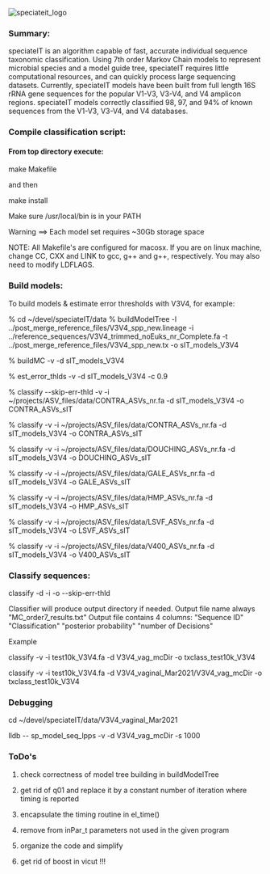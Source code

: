 ![speciateit_logo](https://user-images.githubusercontent.com/17168205/40029457-bf249c04-57b2-11e8-9d2e-85e4ea6f3d0c.png)

### Summary:
speciateIT is an algorithm capable of fast, accurate individual sequence taxonomic classification. Using 7th order Markov Chain models to represent microbial species and a model guide tree, speciateIT requires little computational resources, and can quickly process large sequencing datasets. Currently, speciateIT models have been built from full length 16S rRNA gene sequences for the popular V1-V3, V3-V4, and V4 amplicon regions. speciateIT models correctly classified 98, 97, and 94% of known sequences from the V1-V3, V3-V4, and V4 databases.

### Compile classification script:

#### From top directory execute:
  make Makefile

  and then

  make install

Make sure /usr/local/bin is in your PATH

  Warning ==> Each model set requires ~30Gb storage space

NOTE: All Makefile's are configured for macosx. If you are on linux machine,
change CC, CXX and LINK to gcc, g++ and g++, respectively. You may also need to
modify LDFLAGS.

### Build models:
To build models & estimate error thresholds with V3V4, for example:

% cd ~/devel/speciateIT/data
% buildModelTree -l ../post_merge_reference_files/V3V4_spp_new.lineage -i  ../reference_sequences/V3V4_trimmed_noEuks_nr_Complete.fa -t ../post_merge_reference_files/V3V4_spp_new.tx -o sIT_models_V3V4

% buildMC -v -d sIT_models_V3V4

% est_error_thlds -v -d sIT_models_V3V4 -c 0.9

% classify --skip-err-thld -v -i ~/projects/ASV_files/data/CONTRA_ASVs_nr.fa -d sIT_models_V3V4 -o CONTRA_ASVs_sIT


% classify -v -i ~/projects/ASV_files/data/CONTRA_ASVs_nr.fa -d sIT_models_V3V4 -o CONTRA_ASVs_sIT

% classify -v -i ~/projects/ASV_files/data/DOUCHING_ASVs_nr.fa -d sIT_models_V3V4 -o DOUCHING_ASVs_sIT

% classify -v -i ~/projects/ASV_files/data/GALE_ASVs_nr.fa -d sIT_models_V3V4 -o GALE_ASVs_sIT

% classify -v -i ~/projects/ASV_files/data/HMP_ASVs_nr.fa -d sIT_models_V3V4 -o HMP_ASVs_sIT

% classify -v -i ~/projects/ASV_files/data/LSVF_ASVs_nr.fa -d sIT_models_V3V4 -o LSVF_ASVs_sIT

% classify -v -i ~/projects/ASV_files/data/V400_ASVs_nr.fa -d sIT_models_V3V4 -o V400_ASVs_sIT




### Classify sequences:

  classify -d <model-directory> -i <input-fasta-file> -o <output-directory> --skip-err-thld

  Classifier will produce output directory if needed.
  Output file name always "MC_order7_results.txt"
  Output file contains 4 columns: "Sequence ID" "Classification" "posterior probability" "number of Decisions"

  Example

  classify -v -i test10k_V3V4.fa -d V3V4_vag_mcDir -o txclass_test10k_V3V4

  classify -v -i test10k_V3V4.fa -d V3V4_vaginal_Mar2021/V3V4_vag_mcDir -o txclass_test10k_V3V4


### Debugging

cd ~/devel/speciateIT/data/V3V4_vaginal_Mar2021

lldb -- sp_model_seq_lpps -v -d V3V4_vag_mcDir -s 1000


### ToDo's

1) check correctness of model tree building in buildModelTree

2) get rid of q01 and replace it by a constant number of iteration where timing
is reported

3) encapsulate the timing routine in el_time()

4) remove from inPar_t parameters not used in the given program

5) organize the code and simplify

6) get rid of boost in vicut !!!

